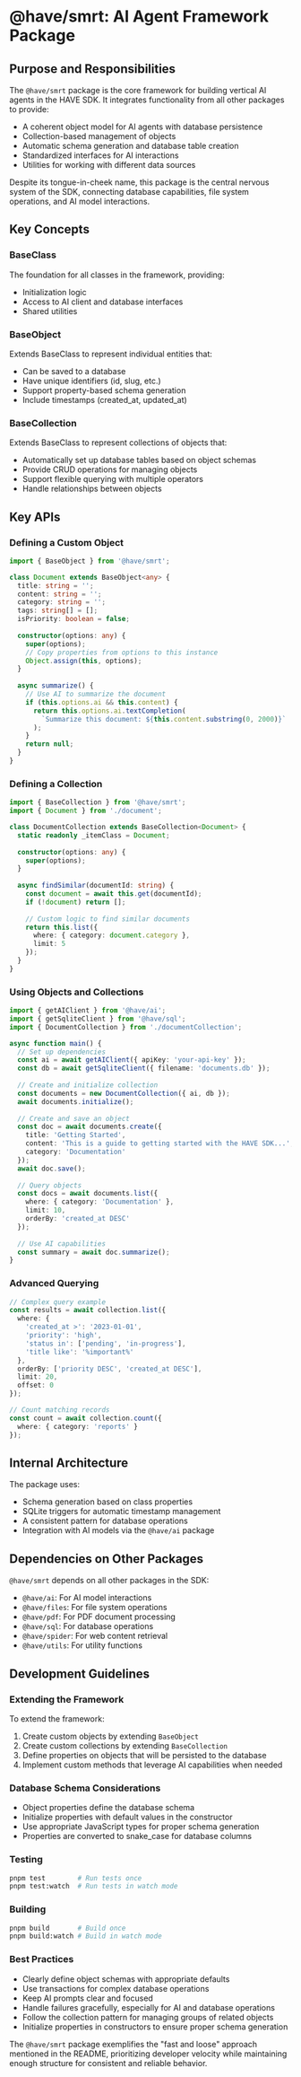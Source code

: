 # @have/smrt: AI Agent Framework Package

## Purpose and Responsibilities

The `@have/smrt` package is the core framework for building vertical AI agents in the HAVE SDK. It integrates functionality from all other packages to provide:

- A coherent object model for AI agents with database persistence
- Collection-based management of objects
- Automatic schema generation and database table creation
- Standardized interfaces for AI interactions
- Utilities for working with different data sources

Despite its tongue-in-cheek name, this package is the central nervous system of the SDK, connecting database capabilities, file system operations, and AI model interactions.

## Key Concepts

### BaseClass

The foundation for all classes in the framework, providing:
- Initialization logic
- Access to AI client and database interfaces
- Shared utilities

### BaseObject

Extends BaseClass to represent individual entities that:
- Can be saved to a database
- Have unique identifiers (id, slug, etc.)
- Support property-based schema generation
- Include timestamps (created_at, updated_at)

### BaseCollection

Extends BaseClass to represent collections of objects that:
- Automatically set up database tables based on object schemas
- Provide CRUD operations for managing objects
- Support flexible querying with multiple operators
- Handle relationships between objects

## Key APIs

### Defining a Custom Object

```typescript
import { BaseObject } from '@have/smrt';

class Document extends BaseObject<any> {
  title: string = '';
  content: string = '';
  category: string = '';
  tags: string[] = [];
  isPriority: boolean = false;
  
  constructor(options: any) {
    super(options);
    // Copy properties from options to this instance
    Object.assign(this, options);
  }
  
  async summarize() {
    // Use AI to summarize the document
    if (this.options.ai && this.content) {
      return this.options.ai.textCompletion(
        `Summarize this document: ${this.content.substring(0, 2000)}`
      );
    }
    return null;
  }
}
```

### Defining a Collection

```typescript
import { BaseCollection } from '@have/smrt';
import { Document } from './document';

class DocumentCollection extends BaseCollection<Document> {
  static readonly _itemClass = Document;
  
  constructor(options: any) {
    super(options);
  }
  
  async findSimilar(documentId: string) {
    const document = await this.get(documentId);
    if (!document) return [];
    
    // Custom logic to find similar documents
    return this.list({
      where: { category: document.category },
      limit: 5
    });
  }
}
```

### Using Objects and Collections

```typescript
import { getAIClient } from '@have/ai';
import { getSqliteClient } from '@have/sql';
import { DocumentCollection } from './documentCollection';

async function main() {
  // Set up dependencies
  const ai = await getAIClient({ apiKey: 'your-api-key' });
  const db = await getSqliteClient({ filename: 'documents.db' });
  
  // Create and initialize collection
  const documents = new DocumentCollection({ ai, db });
  await documents.initialize();
  
  // Create and save an object
  const doc = await documents.create({
    title: 'Getting Started',
    content: 'This is a guide to getting started with the HAVE SDK...',
    category: 'Documentation'
  });
  await doc.save();
  
  // Query objects
  const docs = await documents.list({
    where: { category: 'Documentation' },
    limit: 10,
    orderBy: 'created_at DESC'
  });
  
  // Use AI capabilities
  const summary = await doc.summarize();
}
```

### Advanced Querying

```typescript
// Complex query example
const results = await collection.list({
  where: {
    'created_at >': '2023-01-01',
    'priority': 'high',
    'status in': ['pending', 'in-progress'],
    'title like': '%important%'
  },
  orderBy: ['priority DESC', 'created_at DESC'],
  limit: 20,
  offset: 0
});

// Count matching records
const count = await collection.count({
  where: { category: 'reports' }
});
```

## Internal Architecture

The package uses:
- Schema generation based on class properties
- SQLite triggers for automatic timestamp management
- A consistent pattern for database operations
- Integration with AI models via the `@have/ai` package

## Dependencies on Other Packages

`@have/smrt` depends on all other packages in the SDK:

- `@have/ai`: For AI model interactions
- `@have/files`: For file system operations
- `@have/pdf`: For PDF document processing
- `@have/sql`: For database operations
- `@have/spider`: For web content retrieval
- `@have/utils`: For utility functions

## Development Guidelines

### Extending the Framework

To extend the framework:

1. Create custom objects by extending `BaseObject`
2. Create custom collections by extending `BaseCollection`
3. Define properties on objects that will be persisted to the database
4. Implement custom methods that leverage AI capabilities when needed

### Database Schema Considerations

- Object properties define the database schema
- Initialize properties with default values in the constructor
- Use appropriate JavaScript types for proper schema generation
- Properties are converted to snake_case for database columns

### Testing

```bash
pnpm test        # Run tests once
pnpm test:watch  # Run tests in watch mode
```

### Building

```bash
pnpm build       # Build once
pnpm build:watch # Build in watch mode
```

### Best Practices

- Clearly define object schemas with appropriate defaults
- Use transactions for complex database operations
- Keep AI prompts clear and focused
- Handle failures gracefully, especially for AI and database operations
- Follow the collection pattern for managing groups of related objects
- Initialize properties in constructors to ensure proper schema generation

The `@have/smrt` package exemplifies the "fast and loose" approach mentioned in the README, prioritizing developer velocity while maintaining enough structure for consistent and reliable behavior.